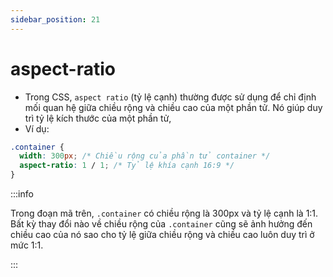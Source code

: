 ```yaml
---
sidebar_position: 21
---
```


# aspect-ratio

- Trong CSS, `aspect ratio` (tỷ lệ cạnh) thường được sử dụng để chỉ định mối quan hệ giữa chiều rộng và chiều cao của một phần tử. Nó giúp duy trì tỷ lệ kích thước của một phần tử,
- Ví dụ:

```css
.container {
  width: 300px; /* Chiều rộng của phần tử container */
  aspect-ratio: 1 / 1; /* Tỷ lệ khía cạnh 16:9 */
}
```

:::info

Trong đoạn mã trên, `.container` có chiều rộng là 300px và tỷ lệ cạnh là 1:1. Bất kỳ thay đổi nào về chiều rộng của `.container` cũng sẽ ảnh hưởng đến chiều cao của nó sao cho tỷ lệ giữa chiều rộng và chiều cao luôn duy trì ở mức 1:1.

:::
